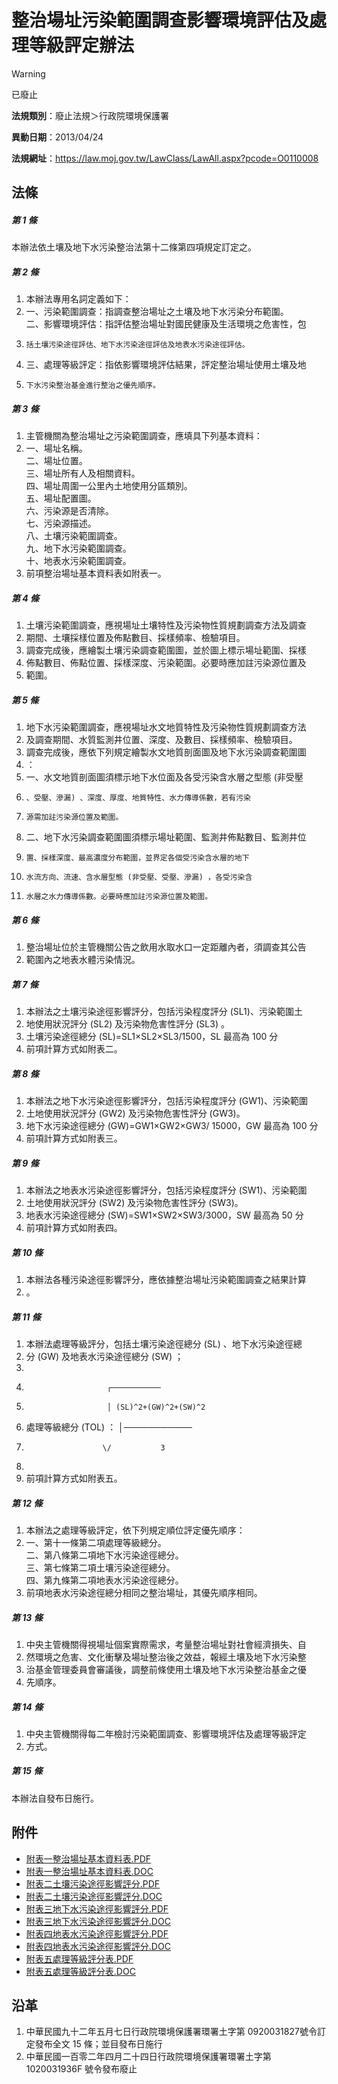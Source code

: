# 整治場址污染範圍調查影響環境評估及處理等級評定辦法


> [!WARNING]
> 已廢止


**法規類別**：廢止法規＞行政院環境保護署

**異動日期**：2013/04/24  

**法規網址**：https://law.moj.gov.tw/LawClass/LawAll.aspx?pcode=O0110008



## 法條
##### 第 1 條
本辦法依土壤及地下水污染整治法第十二條第四項規定訂定之。

##### 第 2 條
1. 本辦法專用名詞定義如下：                                        
1. 一、污染範圍調查：指調查整治場址之土壤及地下水污染分布範圍。      
二、影響環境評估：指評估整治場址對國民健康及生活環境之危害性，包
1.     括土壤污染途徑評估、地下水污染途徑評估及地表水污染途徑評估。
1. 三、處理等級評定：指依影響環境評估結果，評定整治場址使用土壤及地
1.     下水污染整治基金進行整治之優先順序。

##### 第 3 條
1. 主管機關為整治場址之污染範圍調查，應填具下列基本資料：        
1. 一、場址名稱。                                                  
二、場址位置。                                                  
三、場址所有人及相關資料。                                      
四、場址周圍一公里內土地使用分區類別。                          
五、場址配置圖。                                                
六、污染源是否清除。                                            
七、污染源描述。                                                
八、土壤污染範圍調查。                                          
九、地下水污染範圍調查。                                        
十、地表水污染範圍調查。                                    
1. 前項整治場址基本資料表如附表一。

##### 第 4 條
1. 土壤污染範圍調查，應視場址土壤特性及污染物性質規劃調查方法及調查
1. 期間、土壤採樣位置及佈點數目、採樣頻率、檢驗項目。              
1. 調查完成後，應繪製土壤污染調查範圍圖，並於圖上標示場址範圍、採樣
1. 佈點數目、佈點位置、採樣深度、污染範圍。必要時應加註污染源位置及
1. 範圍。

##### 第 5 條
1. 地下水污染範圍調查，應視場址水文地質特性及污染物性質規劃調查方法
1. 及調查期間、水質監測井位置、深度、及數目、採樣頻率、檢驗項目。  
1. 調查完成後，應依下列規定繪製水文地質剖面圖及地下水污染調查範圍圖
1. ：                                                              
1. 一、水文地質剖面圖須標示地下水位面及各受污染含水層之型態 (非受壓
1.     、受壓、滲漏) 、深度、厚度、地質特性、水力傳導係數，若有污染
1.     源需加註污染源位置及範圍。                                  
1. 二、地下水污染調查範圍圖須標示場址範圍、監測井佈點數目、監測井位
1.     置、採樣深度、最高濃度分布範圍，並界定各個受污染含水層的地下
1.     水流方向、流速、含水層型態 (非受壓、受壓、滲漏) ，各受污染含
1.     水層之水力傳導係數。必要時應加註污染源位置及範圍。

##### 第 6 條
1. 整治場址位於主管機關公告之飲用水取水口一定距離內者，須調查其公告
1. 範圍內之地表水體污染情況。

##### 第 7 條
1. 本辦法之土壤污染途徑影響評分，包括污染程度評分 (SL1)、污染範圍土
1. 地使用狀況評分 (SL2)  及污染物危害性評分 (SL3) 。               
1. 土壤污染途徑總分 (SL)=SL1×SL2×SL3/1500，SL  最高為 100  分    
1. 前項計算方式如附表二。

##### 第 8 條
1. 本辦法之地下水污染途徑影響評分，包括污染程度評分 (GW1)、污染範圍
1. 土地使用狀況評分 (GW2)  及污染物危害性評分 (GW3)。              
1. 地下水污染途徑總分 (GW)=GW1×GW2×GW3/ 15000，GW  最高為 100  分
1. 前項計算方式如附表三。

##### 第 9 條
1. 本辦法之地表水污染途徑影響評分，包括污染程度評分 (SW1)、污染範圍
1. 土地使用狀況評分 (SW2)  及污染物危害性評分 (SW3)。              
1. 地表水污染途徑總分 (SW)=SW1×SW2×SW3/3000，SW  最高為 50 分    
1. 前項計算方式如附表四。

##### 第 10 條
1. 本辦法各種污染途徑影響評分，應依據整治場址污染範圍調查之結果計算
1. 。

##### 第 11 條
1. 本辦法處理等級評分，包括土壤污染途徑總分 (SL) 、地下水污染途徑總 
1. 分 (GW) 及地表水污染途徑總分 (SW) ；                             
1.                                                                  
1.                       ┌───────────                   
1.                       │ (SL)^2+(GW)^2+(SW)^2                    
1. 處理等級總分 (TOL) ： │───────────                   
1.                      \/           3                              
1.                                                                  
1. 前項計算方式如附表五。

##### 第 12 條
1. 本辦法之處理等級評定，依下列規定順位評定優先順序：              
1. 一、第十一條第二項處理等級總分。                                  
二、第八條第二項地下水污染途徑總分。                              
三、第七條第二項土壤污染途徑總分。                                
四、第九條第二項地表水污染途徑總分。                            
1. 前項地表水污染途徑總分相同之整治場址，其優先順序相同。

##### 第 13 條
1. 中央主管機關得視場址個案實際需求，考量整治場址對社會經濟損失、自
1. 然環境之危害、文化衝擊及場址整治後之效益，報經土壤及地下水污染整
1. 治基金管理委員會審議後，調整前條使用土壤及地下水污染整治基金之優
1. 先順序。

##### 第 14 條
1. 中央主管機關得每二年檢討污染範圍調查、影響環境評估及處理等級評定
1. 方式。

##### 第 15 條
本辦法自發布日施行。
## 附件
* [附表一整治場址基本資料表.PDF](https://law.moj.gov.tw/LawClass/LawGetFile.ashx?FileId=0000233099)
* [附表一整治場址基本資料表.DOC](https://law.moj.gov.tw/LawClass/LawGetFile.ashx?FileId=0000005437)
* [附表二土壤污染途徑影響評分.PDF](https://law.moj.gov.tw/LawClass/LawGetFile.ashx?FileId=0000233100)
* [附表二土壤污染途徑影響評分.DOC](https://law.moj.gov.tw/LawClass/LawGetFile.ashx?FileId=0000005438)
* [附表三地下水污染途徑影響評分.PDF](https://law.moj.gov.tw/LawClass/LawGetFile.ashx?FileId=0000233101)
* [附表三地下水污染途徑影響評分.DOC](https://law.moj.gov.tw/LawClass/LawGetFile.ashx?FileId=0000005439)
* [附表四地表水污染途徑影響評分.PDF](https://law.moj.gov.tw/LawClass/LawGetFile.ashx?FileId=0000233102)
* [附表四地表水污染途徑影響評分.DOC](https://law.moj.gov.tw/LawClass/LawGetFile.ashx?FileId=0000005440)
* [附表五處理等級評分表.PDF](https://law.moj.gov.tw/LawClass/LawGetFile.ashx?FileId=0000233103)
* [附表五處理等級評分表.DOC](https://law.moj.gov.tw/LawClass/LawGetFile.ashx?FileId=0000005441)
## 沿革
1. 中華民國九十二年五月七日行政院環境保護署環署土字第 0920031827號令訂定發布全文 15 條；並目發布日施行
1. 中華民國一百零二年四月二十四日行政院環境保護署環署土字第 1020031936F  號令發布廢止
